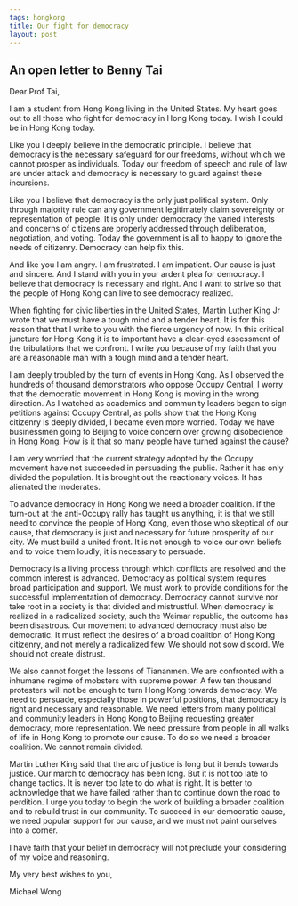 ```yaml
--- 
tags: hongkong
title: Our fight for democracy
layout: post
---
```


## An open letter to Benny Tai

Dear Prof Tai, 

I am a student from Hong Kong living in the United States. My heart goes out to all those who fight for democracy in Hong Kong today. I wish I could be in Hong Kong today. 

Like you I deeply believe in the democratic principle. I believe that democracy is the necessary safeguard for our freedoms, without which we cannot prosper as individuals. Today our freedom of speech and rule of law are under attack and democracy is necessary to guard against these incursions. 

Like you I believe that democracy is the only just political system. Only through majority rule can any government legitimately claim sovereignty or representation of people. It is only under democracy the varied interests and concerns of citizens are properly addressed through deliberation, negotiation, and voting. Today the government is all to happy to ignore the needs of citizenry. Democracy can help fix this. 

And like you I am angry. I am frustrated. I am impatient. Our cause is just and sincere. And I stand with you in your ardent plea for democracy. I believe that democracy is necessary and right. And I want to strive so that the people of Hong Kong can live to see democracy realized. 

When fighting for civic liberties in the United States, Martin Luther King Jr wrote that we must have a tough mind and a tender heart. It is for this reason that that I write to you with the fierce urgency of now. In this critical juncture for Hong Kong it is to important have a clear-eyed assessment of the tribulations that we confront. I write you because of my faith that you are a reasonable man with a tough mind and a tender heart. 

I am deeply troubled by the turn of events in Hong Kong. As I observed the hundreds of thousand demonstrators who oppose Occupy Central, I worry that the democratic movement in Hong Kong is moving in the wrong direction. As I watched as academics and community leaders began to sign petitions against Occupy Central, as polls show that the Hong Kong citizenry is deeply divided, I became even more worried. Today we have businessmen going to Beijing to voice concern over growing disobedience in Hong Kong. How is it that so many people have turned against the cause? 

I am very worried that the current strategy adopted by the Occupy movement have not succeeded in persuading the public. Rather it has only divided the population. It is brought out the reactionary voices. It has alienated the moderates. 

To advance democracy in Hong Kong we need a broader coalition. If the turn-out at the anti-Occupy rally has taught us anything, it is that we still need to convince the people of Hong Kong, even those who skeptical of our cause, that democracy is just and necessary for future prosperity of our city. We must build a united front. It is not enough to voice our own beliefs and to voice them loudly; it is necessary to persuade. 

Democracy is a living process through which conflicts are resolved and the common interest is advanced. Democracy as political system requires broad participation and support. We must work to provide conditions for the successful implementation of democracy. Democracy cannot survive nor take root in a society is that divided and mistrustful. When democracy is realized in a radicalized society, such the Weimar republic, the outcome has been disastrous. Our movement to advanced democracy must also be democratic. It must reflect the desires of a broad coalition of Hong Kong citizenry, and not merely a radicalized few. We should not sow discord. We should not create distrust. 

We also cannot forget the lessons of Tiananmen. We are confronted with a inhumane regime of mobsters with supreme power. A few ten thousand protesters will not be enough to turn Hong Kong towards democracy. We need to persuade, especially those in powerful positions, that democracy is right and necessary and reasonable. We need letters from many political and community leaders in Hong Kong to Beijing requesting greater democracy, more representation. We need pressure from people in all walks of life in Hong Kong to promote our cause. To do so we need a broader coalition. We cannot remain divided. 

Martin Luther King said that the arc of justice is long but it bends towards justice. Our march to democracy has been long. But it is not too late to change tactics. It is never too late to do what is right. It is better to acknowledge that we have failed rather than to continue down the road to perdition. I urge you today to begin the work of building a broader coalition and to rebuild trust in our community. To succeed in our democratic cause, we need popular support for our cause, and we must not paint ourselves into a corner. 

I have faith that your belief in democracy will not preclude your considering of my voice and reasoning. 

My very best wishes to you, 

Michael Wong
